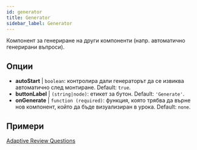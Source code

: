 ```yaml
---
id: generator
title: Generator
sidebar_label: Generator
---
```


Компонент за генериране на други компоненти (напр. автоматично генерирани въпроси).

## Опции

* __autoStart__ | `boolean`: контролира дали генераторът да се извиква автоматично след монтиране. Default: `true`.
* __buttonLabel__ | `(string|node)`: етикет за бутон. Default: `'Generate'`.
* __onGenerate__ | `function (required)`: функция, която трябва да върне нов компонент, който да бъде визуализиран в урока. Default: `none`.


## Примери

[Adaptive Review Questions](https://isle.stat.cmu.edu/adaptive-review/questions/)
